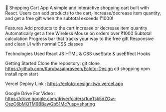 🛒 Shopping Cart App
A simple and interactive shopping cart built with React. Users can add products to the cart, increase/decrease item quantity, and get a free gift when the subtotal exceeds ₹1000!


 Features
 Add products to the cart
 Increase or decrease item quantity
 Automatically get a free Wireless Mouse on orders over ₹1000
 Subtotal calculation
 Progress bar that tracks your way to the free gift
 Responsive and clean UI with normal CSS classes

Technologies Used
React JS
HTML & CSS
useState & useEffect Hooks

Getting Started
Clone the repository:
git clone https://github.com/Kurubasaipraveen/Ecloto-Design
cd shopping
npm install
npm start

Vercel 
Deploy Link
: https://ecloto-design-two.vercel.app

Google Drive For Video :
https://drive.google.com/drive/folders/1ueTsk5dZOw-OszC6bMQTM9BBawGb51Mc?usp=sharing
